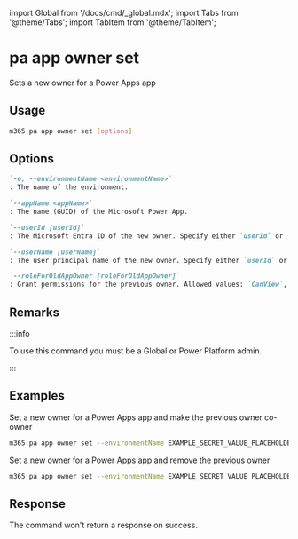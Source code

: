 <!-- DISCLAIMER: All secrets, passwords, and sensitive values in this document are examples only and not real credentials. -->
import Global from '/docs/cmd/_global.mdx';
import Tabs from '@theme/Tabs';
import TabItem from '@theme/TabItem';

# pa app owner set

Sets a new owner for a Power Apps app

## Usage

```sh
m365 pa app owner set [options]
```

## Options

```md definition-list
`-e, --environmentName <environmentName>`
: The name of the environment.

`--appName <appName>`
: The name (GUID) of the Microsoft Power App.

`--userId [userId]`
: The Microsoft Entra ID of the new owner. Specify either `userId` or `userName` but not both.

`--userName [userName]`
: The user principal name of the new owner. Specify either `userId` or `userName` but not both.

`--roleForOldAppOwner [roleForOldAppOwner]`
: Grant permissions for the previous owner. Allowed values: `CanView`, `CanEdit`. Don't specify a value to remove the previous owner from the app.
```

<Global />

## Remarks

:::info

To use this command you must be a Global or Power Platform admin.

:::

## Examples

Set a new owner for a Power Apps app and make the previous owner co-owner

```sh
m365 pa app owner set --environmentName EXAMPLE_SECRET_VALUE_PLACEHOLDER --appName 7ab97923-4a4d-4467-b030-12071d2b810b --userId c6ee6ed4-0172-4fdc-87a3-cfd9c324de1d --roleForOldAppOwner CanEdit
```

Set a new owner for a Power Apps app and remove the previous owner

```sh
m365 pa app owner set --environmentName EXAMPLE_SECRET_VALUE_PLACEHOLDER --appName 7ab97923-4a4d-4467-b030-12071d2b810b --userName john.doe@contoso.com
```

## Response

The command won't return a response on success.
